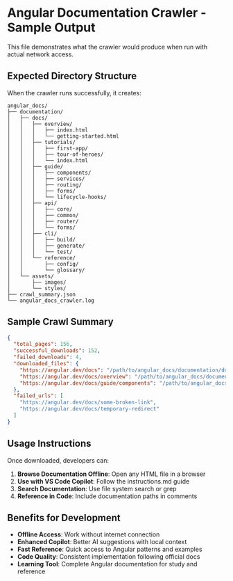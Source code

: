 # Angular Documentation Crawler - Sample Output

This file demonstrates what the crawler would produce when run with actual network access.

## Expected Directory Structure

When the crawler runs successfully, it creates:

```
angular_docs/
├── documentation/
│   ├── docs/
│   │   ├── overview/
│   │   │   ├── index.html
│   │   │   └── getting-started.html
│   │   ├── tutorials/
│   │   │   ├── first-app/
│   │   │   ├── tour-of-heroes/
│   │   │   └── index.html
│   │   ├── guide/
│   │   │   ├── components/
│   │   │   ├── services/
│   │   │   ├── routing/
│   │   │   ├── forms/
│   │   │   └── lifecycle-hooks/
│   │   ├── api/
│   │   │   ├── core/
│   │   │   ├── common/
│   │   │   ├── router/
│   │   │   └── forms/
│   │   ├── cli/
│   │   │   ├── build/
│   │   │   ├── generate/
│   │   │   └── test/
│   │   └── reference/
│   │       ├── config/
│   │       └── glossary/
│   └── assets/
│       ├── images/
│       └── styles/
├── crawl_summary.json
└── angular_docs_crawler.log
```

## Sample Crawl Summary

```json
{
  "total_pages": 156,
  "successful_downloads": 152,
  "failed_downloads": 4,
  "downloaded_files": {
    "https://angular.dev/docs": "/path/to/angular_docs/documentation/docs/index.html",
    "https://angular.dev/docs/overview": "/path/to/angular_docs/documentation/docs/overview/index.html",
    "https://angular.dev/docs/guide/components": "/path/to/angular_docs/documentation/docs/guide/components.html"
  },
  "failed_urls": [
    "https://angular.dev/docs/some-broken-link",
    "https://angular.dev/docs/temporary-redirect"
  ]
}
```

## Usage Instructions

Once downloaded, developers can:

1. **Browse Documentation Offline**: Open any HTML file in a browser
2. **Use with VS Code Copilot**: Follow the instructions.md guide
3. **Search Documentation**: Use file system search or grep
4. **Reference in Code**: Include documentation paths in comments

## Benefits for Development

- **Offline Access**: Work without internet connection
- **Enhanced Copilot**: Better AI suggestions with local context
- **Fast Reference**: Quick access to Angular patterns and examples
- **Code Quality**: Consistent implementation following official docs
- **Learning Tool**: Complete Angular documentation for study and reference